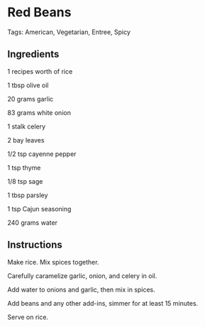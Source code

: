 # Red Beans

Tags: American, Vegetarian, Entree, Spicy



## Ingredients

1 recipes worth of rice

1 tbsp olive oil

20 grams garlic

83 grams white onion

1 stalk celery

2 bay leaves

1/2 tsp cayenne pepper

1 tsp thyme

1/8 tsp sage

1 tbsp parsley

1 tsp Cajun seasoning

240 grams water



## Instructions

Make rice. Mix spices together.

Carefully caramelize garlic, onion, and celery in oil.

Add water to onions and garlic, then mix in spices.

Add beans and any other add-ins, simmer for at least 15 minutes.

Serve on rice.
